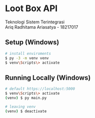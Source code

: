 # Loot Box API
Teknologi Sistem Terintegrasi\
Ariq Radhitama Ariasatya - 18217017

## Setup (Windows)

```bash
# install enviroments
$ py -3 -m venv venv
$ venv\Scripts\> activate
```

## Running Locally (Windows)

```bash
# default https://localhost:5000
$ venv\Scripts\> activate
(venv) $ py main.py

# leaving venv
(venv) $ deactivate
```